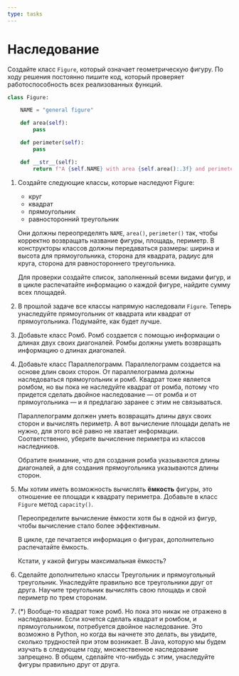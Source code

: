 ```yaml
---
type: tasks
---
```


# Наследование

Создайте класс `Figure`, который означает геометрическую фигуру. По ходу решения постоянно
пишите код, который проверяет работоспособность всех реализованных функций.

```python
class Figure:

    NAME = "general figure"

    def area(self):
        pass

    def perimeter(self):
        pass

    def __str__(self):
        return f"A {self.NAME} with area {self.area():.3f} and perimeter {self.perimeter()}"
```

1. Создайте следующие классы, которые наследуют Figure:
    * круг
    * квадрат
    * прямоугольник
    * равносторонний треугольник

    Они должны переопределять `NAME`, `area()`, `perimeter()` так, чтобы корректно возвращать название фигуры, площадь, периметр. В конструкторы классов
должны передаваться размеры: ширина и высота для прямоугольника, сторона для квадрата,
радиус для круга, сторона для равностороннего треугольника.

     Для проверки создайте список, заполненный всеми видами фигур, и в цикле распечатайте информацию о каждой фигуре, найдите сумму всех площадей.
1. В прошлой задаче все классы напрямую наследовали `Figure`. Теперь унаследуйте прямоугольник от квадрата или квадрат от прямоугольника. Подумайте, как будет лучше.
1. Добавьте класс Ромб. Ромб создается с помощью информации о длинах двух своих диагоналей. Ромбы должны уметь возвращать информацию о длинах диагоналей.
1. Добавьте класс Параллелограмм. Параллелограмм создается на основе длин своих сторон. От параллелограмма должны наследоваться прямоугольник и ромб. Квадрат тоже является ромбом, но вы пока не наследуйте квадрат от ромба, потому что придется сделать двойное наследование — от ромба и от прямоугольника — и я предлагаю заранее с этим не связываться.
   
    Параллелограмм должен уметь возвращать длины двух своих сторон и вычислять периметр. А вот вычисление площади делать не нужно, для этого всё равно не хватает информации. Соответственно, уберите вычисление периметра из классов наследников.
   
    Обратите внимание, что для создания ромба указываются длины диагоналей, а для создания прямоугольника указываются длины сторон.
1. Мы хотим иметь возможность вычислять __ёмкость__ фигуры, это отношение ее площади к квадрату
периметра. Добавьте в класс `Figure` метод `capacity()`.
   
    Переопределите вычисление ёмкости хотя бы в одной из фигур, чтобы вычисление стало более эффективным. 
        
     В цикле, где печатается информация о фигурах, дополнительно распечатайте ёмкость.
     
     Кстати, у какой фигуры максимальная ёмкость?
1. Сделайте дополнительно классы Треугольник и прямоугольный треугольник. Унаследуйте правильно все треугольники друг от друга. Научите треугольник вычислять свою площадь и свой периметр по трем сторонам.
1. (*) Вообще-то квадрат тоже ромб. Но пока это никак не отражено в наследовании. Если хочется сделать
квадрат и ромбом, и прямоугольником, потребуется двойное наследование. Это возможно в Python, но когда вы начнете это делать, вы увидите, сколько трудностей при этом возникает. В Java, которую мы будем изучать в следующем году, множественное наследование запрещено. В общем, сделайте что-нибудь с этим, унаследуйте фигуры правильно друг от друга.
